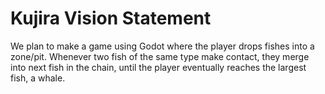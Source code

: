 # Kujira Vision Statement
We plan to make a game using Godot where the player drops fishes into a zone/pit. Whenever two fish of the same type make contact, they merge into next fish in the chain, until the player eventually reaches the largest fish, a whale.

